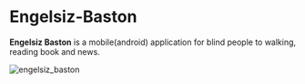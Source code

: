# Engelsiz-Baston
**Engelsiz Baston** is a mobile(android) application for blind people to walking, reading book and news.

![engelsiz_baston](https://user-images.githubusercontent.com/37975010/73730888-9fa79980-4748-11ea-977a-ce42a80aa9c5.png)


